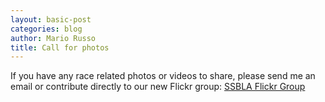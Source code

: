 ```yaml
---
layout: basic-post
categories: blog
author: Mario Russo
title: Call for photos
---
```

<div>
    <p>If you have any race related photos or videos to share, please send me an email or contribute directly to our new Flickr group: <a href="http://www.flickr.com/groups/ssbla/">SSBLA Flickr Group</a>
    </p>
</div>